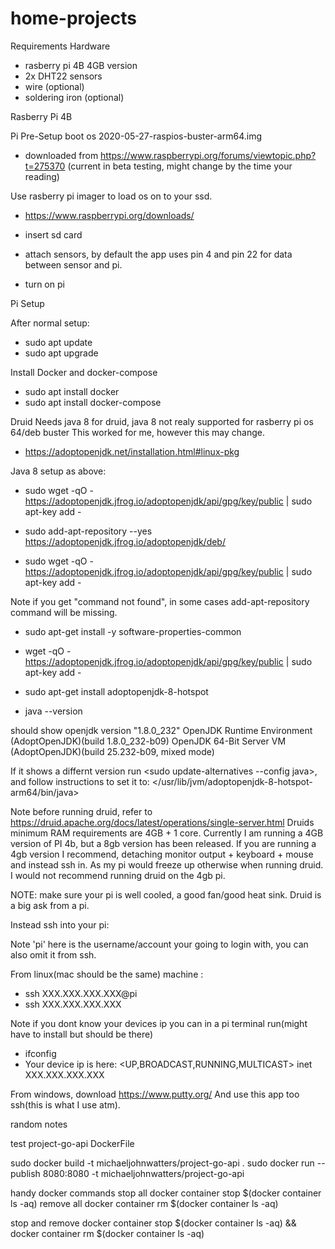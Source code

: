 # home-projects

Requirements
Hardware 
- rasberry pi 4B 4GB version
- 2x DHT22 sensors
- wire (optional)
- soldering iron (optional)

Rasberry Pi 4B 

Pi Pre-Setup
boot os 2020-05-27-raspios-buster-arm64.img
- downloaded from https://www.raspberrypi.org/forums/viewtopic.php?t=275370 (current in beta testing, might change by the time your reading)

Use rasberry pi imager to load os on to your ssd.
- https://www.raspberrypi.org/downloads/ 

- insert sd card

- attach sensors, by default the app uses pin 4 and pin 22 for data between sensor and pi.

- turn on pi

Pi Setup

After normal setup:
- sudo apt update
- sudo apt upgrade

Install Docker and docker-compose
- sudo apt install docker
- sudo apt install docker-compose

Druid
Needs java 8 for druid, java 8 not realy supported for rasberry pi os 64/deb buster
This worked for me, however this may change.
- https://adoptopenjdk.net/installation.html#linux-pkg

Java 8 setup as above:
- sudo wget -qO - https://adoptopenjdk.jfrog.io/adoptopenjdk/api/gpg/key/public | sudo apt-key add -

- sudo add-apt-repository --yes https://adoptopenjdk.jfrog.io/adoptopenjdk/deb/

- sudo wget -qO - https://adoptopenjdk.jfrog.io/adoptopenjdk/api/gpg/key/public | sudo apt-key add -

Note if you get "command not found", in some cases add-apt-repository command will be missing.
- sudo apt-get install -y software-properties-common

- wget -qO - https://adoptopenjdk.jfrog.io/adoptopenjdk/api/gpg/key/public | sudo apt-key add -

- sudo apt-get install adoptopenjdk-8-hotspot

- java --version

should show
openjdk version "1.8.0_232"
OpenJDK Runtime Environment (AdoptOpenJDK)(build 1.8.0_232-b09)
OpenJDK 64-Bit Server VM (AdoptOpenJDK)(build 25.232-b09, mixed mode)

If it shows a differnt version run <sudo update-alternatives --config java>, 
and follow instructions to set it to: 
  </usr/lib/jvm/adoptopenjdk-8-hotspot-arm64/bin/java>
  
Note before running druid, refer to https://druid.apache.org/docs/latest/operations/single-server.html
Druids minimum RAM requirements are 4GB + 1 core. 
Currently I am running a 4GB version of PI 4b, but a 8gb version has been released.
If you are running a 4gb version I recommend, detaching monitor output + keyboard + mouse and instead ssh in.
As my pi would freeze up otherwise when running druid. I would not recommend running druid on the 4gb pi. 

NOTE: make sure your pi is well cooled, a good fan/good heat sink. Druid is a big ask from a pi.

Instead ssh into your pi:

Note 'pi' here is the username/account your going to login with, you can also omit it from ssh.

From linux(mac should be the same) machine : 
- ssh XXX.XXX.XXX.XXX@pi
- ssh XXX.XXX.XXX.XXX

Note if you dont know your devices ip you can in a pi terminal run(might have to install but should be there)
- ifconfig
- Your device ip is here: <UP,BROADCAST,RUNNING,MULTICAST> inet XXX.XXX.XXX.XXX
 
From windows, download https://www.putty.org/
And use this app too ssh(this is what I use atm).

















random notes

test project-go-api DockerFile

sudo docker build -t michaeljohnwatters/project-go-api .
sudo docker run --publish 8080:8080 -t michaeljohnwatters/project-go-api



handy docker commands
stop all
docker container stop $(docker container ls -aq)
remove all
docker container rm $(docker container ls -aq)

stop and remove
docker container stop $(docker container ls -aq) && docker container rm $(docker container ls -aq)
